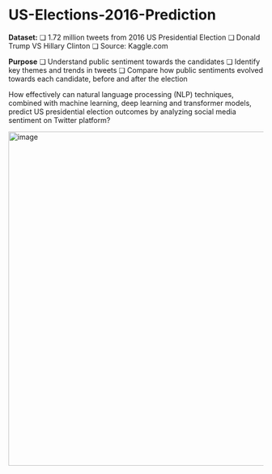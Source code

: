 # US-Elections-2016-Prediction

**Dataset:**
❏ 1.72 million tweets from 2016 US Presidential Election
❏ Donald Trump VS Hillary Clinton
❏ Source: Kaggle.com

**Purpose**
❏ Understand public sentiment towards the candidates
❏ Identify key themes and trends in tweets
❏ Compare how public sentiments evolved towards each candidate, before and after the election

How effectively can natural language processing (NLP) techniques, combined with machine learning, deep learning and transformer models, predict US presidential election outcomes by analyzing social media sentiment on Twitter platform?

<img width="661" alt="image" src="https://github.com/user-attachments/assets/9c4518eb-8af9-41d3-8f29-bc4f0e31f482" />
